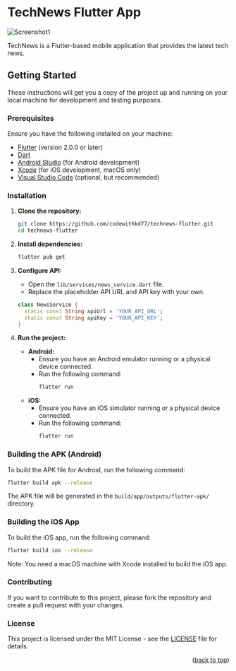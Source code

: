 <a id="readme-top"></a>
# TechNews Flutter App

![Screenshot1](https://github.com/codewithkd77/Amazon_clone/assets/135022358/8f0462fc-2cf2-4f3e-9ea1-a80a586ecfbf)

TechNews is a Flutter-based mobile application that provides the latest tech news.

## Getting Started

These instructions will get you a copy of the project up and running on your local machine for development and testing purposes.

### Prerequisites

Ensure you have the following installed on your machine:

- [Flutter](https://flutter.dev/docs/get-started/install) (version 2.0.0 or later)
- [Dart](https://dart.dev/get-dart)
- [Android Studio](https://developer.android.com/studio) (for Android development)
- [Xcode](https://developer.apple.com/xcode/) (for iOS development, macOS only)
- [Visual Studio Code](https://code.visualstudio.com/) (optional, but recommended)

### Installation

1. **Clone the repository:**
    ```sh
    git clone https://github.com/codewithkd77/technews-flutter.git
    cd technews-flutter
    ```

2. **Install dependencies:**
    ```sh
    flutter pub get
    ```

3. **Configure API:**
    - Open the `lib/services/news_service.dart` file.
    - Replace the placeholder API URL and API key with your own.
    ```dart
    class NewsService {
      static const String apiUrl = 'YOUR_API_URL';
      static const String apiKey = 'YOUR_API_KEY';
    }
    ```

4. **Run the project:**
    - **Android:**
        - Ensure you have an Android emulator running or a physical device connected.
        - Run the following command:
            ```sh
            flutter run
            ```
    - **iOS:**
        - Ensure you have an iOS simulator running or a physical device connected.
        - Run the following command:
            ```sh
            flutter run
            ```

### Building the APK (Android)

To build the APK file for Android, run the following command:
```sh
flutter build apk --release
```

The APK file will be generated in the `build/app/outputs/flutter-apk/` directory.

### Building the iOS App

To build the iOS app, run the following command:
```sh
flutter build ios --release
```

Note: You need a macOS machine with Xcode installed to build the iOS app.

### Contributing


If you want to contribute to this project, please fork the repository and create a pull request with your changes.

### License

This project is licensed under the MIT License - see the [LICENSE](LICENSE) file for details.

<p align="right">(<a href="#readme-top">back to top</a>)</p>
